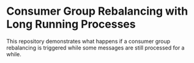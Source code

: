 # Consumer Group Rebalancing with Long Running Processes

This repository demonstrates what happens if a consumer group rebalancing is triggered while some messages are still processed for a while. 
